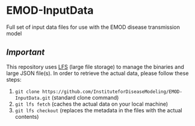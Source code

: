 # EMOD-InputData
Full set of input data files for use with the EMOD disease transmission model

## *Important*
This repository uses [LFS](https://git-lfs.github.com/) (large file storage) to manage the binaries and large JSON file(s). In order to retrieve the actual data, please follow these steps:

1. `git clone https://github.com/InstituteforDiseaseModeling/EMOD-InputData.git` (standard clone command)
2. `git lfs fetch` (caches the actual data on your local machine)
3. `git lfs checkout` (replaces the metadata in the files with the actual contents)
